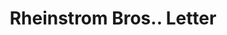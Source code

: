 ---
doi: 10.7916/D80P2B4M
date_other: '1908'
date_other_textual: '1908'
form: correspondence
genre:
- Letters (correspondence)
name:
- Rheinstrom Bros.
object_in_context_url: https://biggert.cul.columbia.edu/items/view/ave_biggert_01271
subject_hierarchical_geographic:
- Cincinnati, Ohio, United States
subject_name:
- Rheinstrom Bros.
title: Rheinstrom Bros.. Letter
sort_title: Rheinstrom Bros.. Letter
call_number: ave_biggert_01271
coordinates:
- 39.1,-84.51666666666667
pid: ave_biggert_01271
identifiers: ave_biggert_01271
canvas_id: ldpd:396533
permalink: "/items/ave_biggert_01271/"
layout: iiif-image-page
---